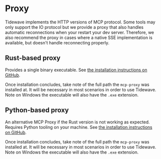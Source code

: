 # Proxy

Tidewave implements the HTTP versions of MCP protocol. Some tools may only support the IO
protocol but we provide a proxy that also handles automatic reconnections when your restart
your dev server. Therefore, we also recommend the proxy in cases where a native SSE implementation
is available, but doesn't handle reconnecting properly.

## Rust-based proxy

Provides a single binary executable. See [the
installation instructions on GitHub](https://github.com/tidewave-ai/mcp_proxy_rust#installation).

Once installation concludes, take note of the full path
the `mcp-proxy` was installed at. It will be necessary
in most scenarios in order to use Tidewave. Note on Windows
the executable will also have the `.exe` extension.

## Python-based proxy

An alternative MCP Proxy if the Rust version is not working as expected.
Requires Python tooling on your machine. See [the installation instructions
on GitHub](https://github.com/sparfenyuk/mcp-proxy).

Once installation concludes, take note of the full path
the `mcp-proxy` was installed at. It will be necessary
in most scenarios in order to use Tidewave. Note on Windows
the executable will also have the `.exe` extension.
